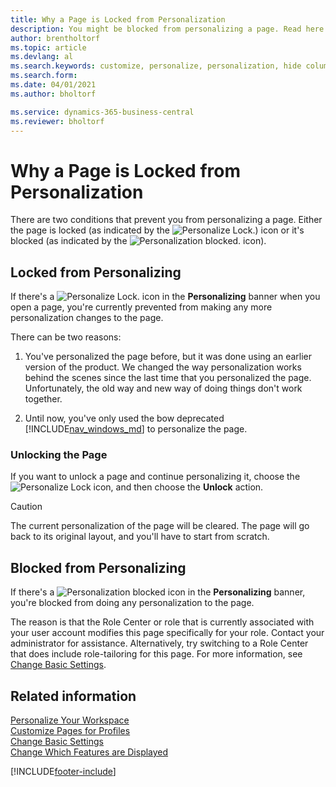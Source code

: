 ```yaml
---
title: Why a Page is Locked from Personalization
description: You might be blocked from personalizing a page. Read here about what you can do to unlock it so you can personalize it.
author: brentholtorf
ms.topic: article
ms.devlang: al
ms.search.keywords: customize, personalize, personalization, hide columns, remove fields, move fields
ms.search.form: 
ms.date: 04/01/2021
ms.author: bholtorf

ms.service: dynamics-365-business-central
ms.reviewer: bholtorf
---
```

# Why a Page is Locked from Personalization

There are two conditions that prevent you from personalizing a page. Either the page is locked (as indicated by the ![Personalize Lock.](media/personalization-lock-icon.png "Personalize lock")) icon or it's blocked (as indicated by the ![Personalization blocked.](media/personalization-blocked-icon.png "Personalization blocked") icon).

## Locked from Personalizing

If there's a ![Personalize Lock.](media/personalization-lock-icon.png "Personalize lock") icon in the **Personalizing** banner when you open a page, you're currently prevented from making any more personalization changes to the page.

<!-- This is because we changed the way personalization works behind the scenes since the last time that you personalized the page. Unfortunately, the old way and new of doing things do not work together.

The page currently includes the last personalization changes that you made. If you want to continue personalizing the page, then you can choose the lock icon and then **Unlock**. Just be aware that if you choose to unlock the page, the current personalization of the page will be cleared, and you will have to start from scratch.
-->

There can be two reasons:

1. You've personalized the page before, but it was done using an earlier version of the product. We changed the way personalization works behind the scenes since the last time that you personalized the page. Unfortunately, the old way and new way of doing things don't work together.

2. Until now, you've only used the bow deprecated [!INCLUDE[nav_windows_md](includes/nav_windows_md.md)] to personalize the page.

### Unlocking the Page

If you want to unlock a page and continue personalizing it, choose the ![Personalize Lock](media/personalization-lock-icon.png "Personalize lock") icon, and then choose the **Unlock** action.  

> [!CAUTION]
> The current personalization of the page will be cleared. The page will go back to its original layout, and you'll have to start from scratch.  

## Blocked from Personalizing

If there's a ![Personalization blocked](media/personalization-blocked-icon.png "Personalization blocked") icon in the **Personalizing** banner, you're blocked from doing any personalization to the page.

<!-- Only text is translated, so removing this image for non-English UX reasons.  ![Personalize blocked.](media/personalization-blocked.png "Personalize lock") -->

The reason is that the Role Center or role that is currently associated with your user account modifies this page specifically for your role. Contact your administrator for assistance. Alternatively, try switching to a Role Center that does include role-tailoring for this page. For more information, see [Change Basic Settings](ui-change-basic-settings.md).

## Related information

[Personalize Your Workspace](ui-personalization-user.md)  
[Customize Pages for Profiles](ui-personalization-manage.md)  
[Change Basic Settings](ui-change-basic-settings.md)  
[Change Which Features are Displayed](ui-experiences.md)  


[!INCLUDE[footer-include](includes/footer-banner.md)]
